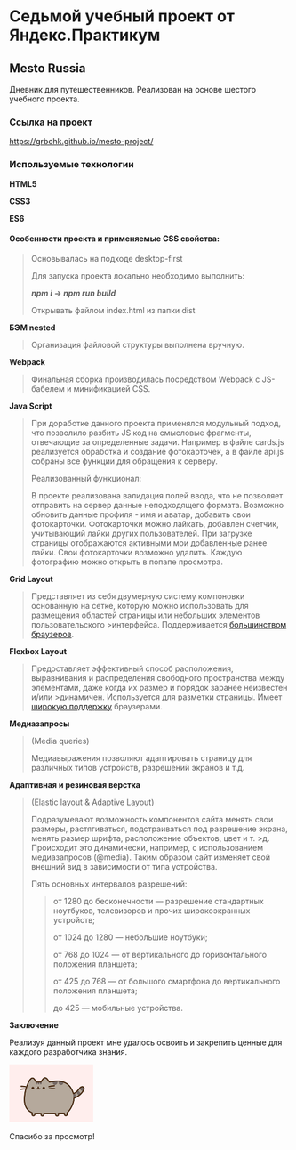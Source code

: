 # Седьмой учебный проект от Яндекс.Практикум
## Mesto Russia
Дневник для путешественников. Реализован на основе шестого учебного проекта.
### Ссылка на проект
https://grbchk.github.io/mesto-project/
### Используемые технологии

**HTML5**

**CSS3**

**ES6**

#### Особенности проекта и применяемые CSS свойства:

> Основывалась на подходе desktop-first
>
> Для запуска проекта локально необходимо выполнить: 
> 
> ***npm i -> npm run build***
>
> Открывать файлом index.html из папки dist

**БЭМ nested**

>Организация файловой структуры выполнена вручную.

**Webpack**
>Финальная сборка производилась посредством Webpack с JS-бабелем и минификацией CSS.

**Java Script**
>При доработке данного проекта применялся модульный подход, что позволило разбить JS код на смысловые фрагменты, отвечающие за определенные задачи. Например в файле cards.js реализуется обработка и создание фотокарточек, а в файле api.js собраны все функции для обращения к серверу. 
>
>Реализованный функционал:
>
>В проекте реализована валидация полей ввода, что не позволяет отправить на сервер данные неподходящего формата. Возможно обновить данные профиля - имя и аватар, добавить свои фотокарточки. Фотокарточки можно лайкать, добавлен счетчик, учитывающий лайки других пользователей. При загрузке страницы отображаются активными мои добавленные ранее лайки. Свои фотокарточки возможно удалить. Каждую фотографию можно открыть в попапе просмотра.

**Grid Layout**

>Представляет из себя двумерную систему компоновки основанную на сетке, которую можно использовать для размещения областей страницы или небольших элементов пользовательского >интерфейса. Поддерживается [большинством браузеров](https://caniuse.com/?search=grid).

**Flexbox Layout**

>Предоставляет эффективный способ расположения, выравнивания и распределения свободного пространства между элементами, даже когда их размер и порядок заранее неизвестен и/или >динамичен. Используется для разметки страницы. Имеет [широкую поддержку](https://caniuse.com/?search=flex) браузерами.

**Медиазапросы**

>(Media queries)
>
>Медиавыражения позволяют адаптировать страницу для различных типов устройств, разрешений экранов и т.д.

**Адаптивная и резиновая верстка**

>(Elastic layout & Adaptive Layout)
>
>Подразумевают возможность компонентов сайта менять свои размеры, растягиваться, подстраиваться под разрешение экрана, менять размер шрифта, расположение объектов, цвет и т. >д. Происходит это динамически, например, с использованием медиазапросов (@media). Таким образом сайт изменяет свой внешний вид в зависимости от типа устройства.
>
>Пять основных интервалов разрешений:
>
>>от 1280 до бесконечности — разрешение стандартных ноутбуков, телевизоров и прочих широкоэкранных устройств;
>>
>>от 1024 до 1280 — небольшие ноутбуки;
>>
>>от 768 до 1024  — от вертикального до горизонтального положения планшета;
>>
>>от 425 до 768 — от большого смартфона до вертикального положения планшета;
>>
>>до 425 — мобильные устройства.
>

**Заключение**

Реализуя данный проект мне удалось освоить и закрепить ценные для каждого разработчика знания.

<img  src="./src/images/cat-meme.gif" width="30%">

Спасибо за просмотр!
